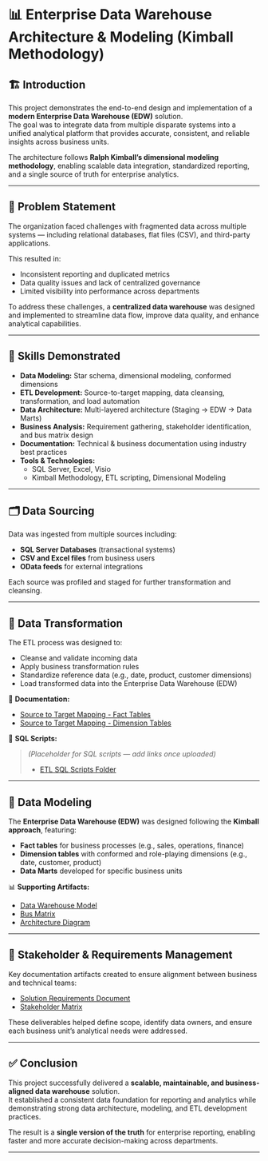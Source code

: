 # 📊 Enterprise Data Warehouse Architecture & Modeling (Kimball Methodology)

## 🏗 Introduction
This project demonstrates the end-to-end design and implementation of a **modern Enterprise Data Warehouse (EDW)** solution.  
The goal was to integrate data from multiple disparate systems into a unified analytical platform that provides accurate, consistent, and reliable insights across business units.  

The architecture follows **Ralph Kimball’s dimensional modeling methodology**, enabling scalable data integration, standardized reporting, and a single source of truth for enterprise analytics.

---

## 🧩 Problem Statement
The organization faced challenges with fragmented data across multiple systems — including relational databases, flat files (CSV), and third-party applications.  

This resulted in:
- Inconsistent reporting and duplicated metrics  
- Data quality issues and lack of centralized governance  
- Limited visibility into performance across departments  

To address these challenges, a **centralized data warehouse** was designed and implemented to streamline data flow, improve data quality, and enhance analytical capabilities.

---

## 🧠 Skills Demonstrated
- **Data Modeling:** Star schema, dimensional modeling, conformed dimensions  
- **ETL Development:** Source-to-target mapping, data cleansing, transformation, and load automation  
- **Data Architecture:** Multi-layered architecture (Staging → EDW → Data Marts)  
- **Business Analysis:** Requirement gathering, stakeholder identification, and bus matrix design  
- **Documentation:** Technical & business documentation using industry best practices  
- **Tools & Technologies:**  
  - SQL Server, Excel, Visio  
  - Kimball Methodology, ETL scripting, Dimensional Modeling

---

## 🗂 Data Sourcing
Data was ingested from multiple sources including:
- **SQL Server Databases** (transactional systems)  
- **CSV and Excel files** from business users  
- **OData feeds** for external integrations  

Each source was profiled and staged for further transformation and cleansing.

---

## 🔄 Data Transformation
The ETL process was designed to:
- Cleanse and validate incoming data  
- Apply business transformation rules  
- Standardize reference data (e.g., date, product, customer dimensions)   
- Load transformed data into the Enterprise Data Warehouse (EDW)

📁 **Documentation:**
- [Source to Target Mapping - Fact Tables](./SourceTargetMapping-Fact.xlsx)  
- [Source to Target Mapping - Dimension Tables](./Source%20to%20Target%20Mapping%20-%20Dimension.xlsx)

🧱 **SQL Scripts:**
> *(Placeholder for SQL scripts — add links once uploaded)*  
> - [ETL SQL Scripts Folder](./SQL_Scripts/)

---

## 🧮 Data Modeling
The **Enterprise Data Warehouse (EDW)** was designed following the **Kimball approach**, featuring:
- **Fact tables** for business processes (e.g., sales, operations, finance)  
- **Dimension tables** with conformed and role-playing dimensions (e.g., date, customer, product)  
- **Data Marts** developed for specific business units  

📊 **Supporting Artifacts:**
- [Data Warehouse Model](./Data%20Warehouse%20Model.png)  
- [Bus Matrix](./Bus%20Matrix.xlsx)  
- [Architecture Diagram](./Architecture.png)

---

## 👥 Stakeholder & Requirements Management
Key documentation artifacts created to ensure alignment between business and technical teams:
- [Solution Requirements Document](./Solution%20Requirements.docx)  
- [Stakeholder Matrix](./Stakeholder%20Matrix.xlsx)

These deliverables helped define scope, identify data owners, and ensure each business unit’s analytical needs were addressed.

---

## ✅ Conclusion
This project successfully delivered a **scalable, maintainable, and business-aligned data warehouse** solution.  
It established a consistent data foundation for reporting and analytics while demonstrating strong data architecture, modeling, and ETL development practices.

The result is a **single version of the truth** for enterprise reporting, enabling faster and more accurate decision-making across departments.

---



